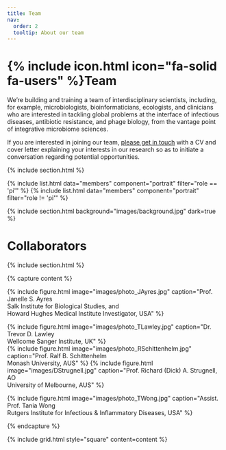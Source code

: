 ```yaml
---
title: Team
nav:
  order: 2
  tooltip: About our team
---
```


# {% include icon.html icon="fa-solid fa-users" %}Team

We’re building and training a team of interdisciplinary scientists, including, for example, microbiologists, bioinformaticians, ecologists, and clinicians who are interested in tackling global problems at the interface of infectious diseases, antibiotic resistance, and phage biology, from the vantage point of integrative microbiome sciences.


If you are interested in joining our team, [please get in touch](https://integrativemicrobiomesciences-lab.github.io/contact/) with a CV and cover letter explaining your interests in our research so as to initiate a conversation regarding potential opportunities. 

{% include section.html %}

{% include list.html data="members" component="portrait" filter="role == 'pi'" %}
{% include list.html data="members" component="portrait" filter="role != 'pi'" %}

{% include section.html background="images/background.jpg" dark=true %}

# Collaborators

{% include section.html %}

{% capture content %}

{% include figure.html image="images/photo_JAyres.jpg" caption="Prof. Janelle S. Ayres<br/>Salk Institute for Biological Studies, and<br/>Howard Hughes Medical Institute Investigator, USA" %}
<!--{% include figure.html image="images/photo_JIredell.jpg" caption="Prof. Jonathan R. Iredell <br/>Westmead Institute for Medical Research; University of Sydney, AUS" %}-->  
<!--{% include figure.html image="images/photo_RKnight.jpg" caption="Prof. Rob Knight<br/>University of California San Diego, USA" %}-->
{% include figure.html image="images/photo_TLawley.jpg" caption="Dr. Trevor D. Lawley<br/>Wellcome Sanger Institute, UK" %}  
{% include figure.html image="images/photo_RSchittenhelm.jpg" caption="Prof. Ralf B. Schittenhelm<br/>Monash University, AUS" %}
{% include figure.html image="images/DStrugnell.jpg" caption="Prof. Richard (Dick) A. Strugnell, AO<br/>University of Melbourne, AUS" %}
<!--{% include figure.html image="images/photo_TStinear.jpg" caption="Prof. Timothy P. Stinear<br/>University of Melbourne, AUS" %}-->  
{% include figure.html image="images/photo_TWong.jpg" caption="Assist. Prof. Tania Wong<br/>Rutgers Institute for Infectious & Inflammatory Diseases, USA" %}

{% endcapture %}

{% include grid.html style="square" content=content %}
